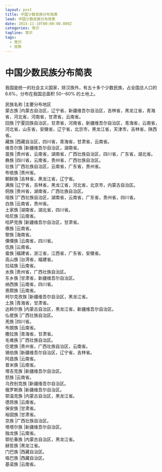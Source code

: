 ```yaml
---
layout: post
title: 中国少数民族分布简表
lead: 中国少数民族分布简表
date: 2015-11-10T00:00:00.000Z
categories: 常识
tagline: 常识
tags:
  - 常识
  - 民族
---
```


# 中国少数民族分布简表

我国是统一的社会主义国家，除汉族外，有五十多个少数民族，占全国总人口的6.6%，分布在我国总面积 50--60% 的土地上。

民族名称 |主要分布地区<br>
蒙古族 |内蒙古自治区，辽宁省，新疆维吾尔自治区，吉林省，黑龙江省，青海省，河北省，河南省，甘肃省，云南省。<br>
回族 |宁夏回族自治区，甘肃省，河南省，新疆维吾尔自治区，青海省，云南省，河北省，山东省，安徽省，辽宁省，北京市，黑龙江省，天津市，吉林省，陕西省。<br>
藏族 |西藏自治区，四川省，青海省，甘肃省，云南省。<br>
维吾尔族 |新疆维吾尔自治区，湖南省。<br>
苗族 |贵州省，云南省，湖南省，广西壮族自治区，四川省，广东省，湖北省。<br>
彝族 |四川省，云南省，贵州省，广西壮族自治区。<br>
壮族 |广西壮族自治区，云南省，广东省，贵州省。<br>
布依族 |贵州省。<br>
朝鲜族 |吉林省，黑龙江省，辽宁省。<br>
满族 |辽宁省，吉林省，黑龙江省，河北省，北京市，内蒙古自治区。<br>
侗族 |贵州省，湖南省，广西壮族自治区。<br>
瑶族 |广西壮族自治区，湖南省，云南省，广东省，贵州省，四川省。<br>
白族 |云南省，贵州省。<br>
土家族 |湖南省，湖北省，四川省。<br>
哈尼族 |云南省。<br>
哈萨克族 |新疆维吾尔自治区，甘肃省。<br>
傣族 |云南省。<br>
黎族 |海南省。<br>
傈僳族 |云南省，四川省。<br>
佤族 |云南省。<br>
畲族 |福建省，浙江省，江西省，广东省，安徽省。<br>
高山族 |台湾省，福建省。<br>
拉祜族 |云南省。<br>
水族 |贵州省，广西壮族自治区。<br>
东乡族 |甘肃省，新疆维吾尔自治区。<br>
纳西族 |云南省，四川省。<br>
景颇族 |云南省。<br>
柯尔克孜族 |新疆维吾尔自治区，黑龙江省。<br>
土族 |青海省，甘肃省。<br>
达斡尔族 |内蒙古自治区，黑龙江省，新疆维吾尔自治区。<br>
仫佬族 |广西壮族自治区。<br>
羌族 |四川省。<br>
布朗族 |云南省。<br>
撒拉族 |青海省，甘肃省。<br>
毛难族 |广西壮族自治区。<br>
仡佬族 |贵州省，广西壮族自治区，云南省。<br>
锡伯族 |新疆维吾尔自治区，辽宁省，吉林省。<br>
阿昌族 |云南省。<br>
普米族 |云南省。<br>
塔吉克族 |新疆维吾尔自治区。<br>
怒族 |云南省。<br>
乌孜别克族 |新疆维吾尔自治区。<br>
俄罗斯族 |新疆维吾尔自治区。<br>
鄂温克族 |内蒙古自治区，黑龙江省。<br>
德昂族 |云南省。<br>
保安族 |甘肃省。<br>
裕固族 |甘肃省。<br>
京族 |广西壮族自治区。<br>
塔塔尔族 |新疆维吾尔自治区。<br>
独龙族 |云南省。<br>
鄂伦春族 |内蒙古自治区，黑龙江省。<br>
赫哲族 |黑龙江省。<br>
门巴族 |西藏自治区。<br>
珞巴族 |西藏自治区。<br>
基诺族 |云南省。
